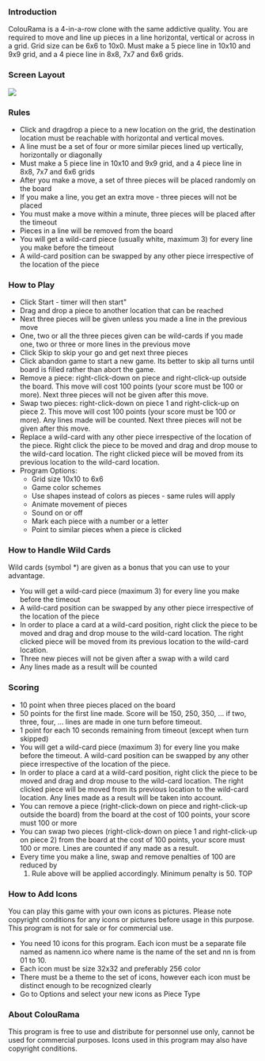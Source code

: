 ### Introduction

ColouRama is a 4-in-a-row clone with the same addictive quality. You are
required to move and line up pieces in a line horizontal, vertical or across in
a grid. Grid size can be 6x6 to 10x0. Must make a 5 piece line in 10x10 and 9x9
grid, and a 4 piece line in 8x8, 7x7 and 6x6 grids.

### Screen Layout

![](../img/colourama_puzzle1.gif)

### Rules

-   Click and dragdrop a piece to a new location on the grid, the destination
    location must be reachable with horizontal and vertical moves.
-   A line must be a set of four or more similar pieces lined up vertically,
    horizontally or diagonally
-   Must make a 5 piece line in 10x10 and 9x9 grid, and a 4 piece line in 8x8,
    7x7 and 6x6 grids
-   After you make a move, a set of three pieces will be placed randomly on the
    board
-   If you make a line, you get an extra move - three pieces will not be placed
-   You must make a move within a minute, three pieces will be placed after the
    timeout
-   Pieces in a line will be removed from the board
-   You will get a wild-card piece (usually white, maximum 3) for every line you
    make before the timeout
-   A wild-card position can be swapped by any other piece irrespective of the
    location of the piece

### How to Play

-   Click Start - timer will then start"
-   Drag and drop a piece to another location that can be reached
-   Next three pieces will be given unless you made a line in the previous move
-   One, two or all the three pieces given can be wild-cards if you made one,
    two or three or more lines in the previous move
-   Click Skip to skip your go and get next three pieces
-   Click abandon game to start a new game. Its better to skip all turns until
    board is filled rather than abort the game.
-   Remove a piece: right-click-down on piece and right-click-up outside the
    board. This move will cost 100 points (your score must be 100 or more). Next
    three pieces will not be given after this move.
-   Swap two pieces: right-click-down on piece 1 and right-click-up on piece 2.
    This move will cost 100 points (your score must be 100 or more). Any lines
    made will be counted. Next three pieces will not be given after this move.
-   Replace a wild-card with any other piece irrespective of the location of the
    piece. Right click the piece to be moved and drag and drop mouse to the
    wild-card location. The right clicked piece will be moved from its previous
    location to the wild-card location.
-   Program Options:
    -   Grid size 10x10 to 6x6
    -   Game color schemes
    -   Use shapes instead of colors as pieces - same rules will apply
    -   Animate movement of pieces
    -   Sound on or off
    -   Mark each piece with a number or a letter
    -   Point to similar pieces when a piece is clicked

### How to Handle Wild Cards

Wild cards (symbol *) are given as a bonus that you can use to your advantage.

-   You will get a wild-card piece (maximum 3) for every line you make before
    the timeout
-   A wild-card position can be swapped by any other piece irrespective of the
    location of the piece
-   In order to place a card at a wild-card position, right click the piece to
    be moved and drag and drop mouse to the wild-card location. The right
    clicked piece will be moved from its previous location to the wild-card
    location.
-   Three new pieces will not be given after a swap with a wild card
-   Any lines made as a result will be counted

### Scoring

-   10 point when three pieces placed on the board
-   50 points for the first line made. Score will be 150, 250, 350, ... if two,
    three, four, ... lines are made in one turn before timeout.
-   1 point for each 10 seconds remaining from timeout (except when turn
    skipped)
-   You will get a wild-card piece (maximum 3) for every line you make before
    the timeout. A wild-card position can be swapped by any other piece
    irrespective of the location of the piece.
-   In order to place a card at a wild-card position, right click the piece to
    be moved and drag and drop mouse to the wild-card location. The right
    clicked piece will be moved from its previous location to the wild-card
    location. Any lines made as a result will be taken into account.
-   You can remove a piece (right-click-down on piece and right-click-up outside
    the board) from the board at the cost of 100 points, your score must 100 or
    more
-   You can swap two pieces (right-click-down on piece 1 and right-click-up on
    piece 2) from the board at the cost of 100 points, your score must 100 or
    more. Lines are counted if any made as a result.
-   Every time you make a line, swap and remove penalties of 100 are reduced by
    1. Rule above will be applied accordingly. Minimum penalty is 50. TOP

### How to Add Icons

You can play this game with your own icons as pictures. Please note copyright
conditions for any icons or pictures before usage in this purpose. This program
is not for sale or for commercial use.

-   You need 10 icons for this program. Each icon must be a separate file named
    as namenn.ico where name is the name of the set and nn is from 01 to 10.
-   Each icon must be size 32x32 and preferably 256 color
-   There must be a theme to the set of icons, however each icon must be
    distinct enough to be recognized clearly
-   Go to Options and select your new icons as Piece Type

### About ColouRama

This program is free to use and distribute for personnel use only, cannot be
used for commercial purposes. Icons used in this program may also have copyright
conditions.
